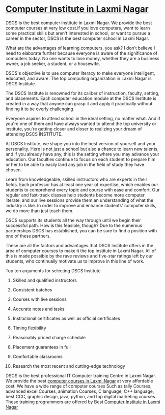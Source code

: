 #  <a href="https://www.dscs.org.in/">Computer Institute in Laxmi Nagar</a>
DSCS is the best computer institute in Laxmi Nagar. We provide the best computer courses at very low cost.If you love computers, want to learn some practical skills but aren't interested in school, or want to pursue a career in the sector, DSCS is the best computer school in Laxmi Nagar.

What are the advantages of learning computers, you ask? I don't believe I need to elaborate further because everyone is aware of the significance of computers today. No one wants to lose money, whether they are a business owner, a job seeker, a student, or a housewife.

DSCS's objective is to use computer literacy to make everyone intelligent, educated, and aware. The top computing organization in Laxmi Nagar is DSCS Institute.

The DSCS Institute is renowned for its caliber of instruction, faculty, setting, and placements. Each computer education module at the DSCS Institute is created in a way that anyone can grasp it and apply it practically without finding it to be overly challenging.

Everyone aspires to attend school in the ideal setting, no matter what. And if you're one of them and have always wanted to attend the top university or institute, you're getting closer and closer to realizing your dream of attending DSCS INSTITUTE.

At DSCS Institute, we shape you into the best version of yourself and your personality. Here is not just a school but also a chance to learn new talents, and if you already have any, this is the setting where you may advance your education. Our faculties continue to focus on each student to prepare him or her to be able to easily land any job in the field of study they have chosen.

Learn from knowledgeable, skilled instructors who are experts in their fields. Each professor has at least one year of expertise, which enables our students to comprehend every topic and course with ease and comfort. Our regular and fast-track classes help students become more computer literate, and our live sessions provide them an understanding of what the industry is like. In order to improve and enhance students' computer skills, we do more than just teach them.

DSCS supports its students all the way through until we begin their successful path. How is this feasible, though? Due to the numerous partnerships DSCS has established, you can be sure to find a position with one of these partners.

These are all the factors and advantages that DSCS Institute offers in the area of computer courses to make it the top institute in Laxmi Nagar. All of this is made possible by the rave reviews and five-star ratings left by our students, who continually motivate us to improve in this line of work.

Top ten arguments for selecting DSCS Institute
1. Skilled and qualified instructors


2. Consistent batches



3. Courses with live sessions



4. Accurate notes and tasks



5. Institutional certificates as well as official certificates



6. Timing flexibility



7. Reasonably priced charge schedule



8. Placement guarantees in full



9. Comfortable classrooms



10. Research the most recent and cutting-edge technology

DSCS is the best professional IT Computer training Centre in Laxmi Nagar. We provide the best  <a href="https://www.dscs.org.in/">computer courses in Laxmi Nagar</a>
 at very affordable cost. We have a wide range of computer courses Such as   tally Courses,  advanced excel Courses, animation Courses,  C language, C++ language, best CCC,  graphic design, java,  python, and top digital marketing courses. These training programmers are offered by Best  <a href="https://www.dscs.org.in/">Computer Institute in Laxmi Nagar</a>

